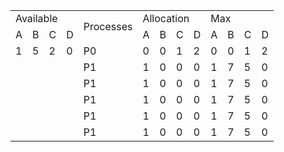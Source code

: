 <table>
  <tr>
    <td colspan="4">
      Available
    </td>
    <td rowspan="2">
      Processes
    </td>
    <td colspan="4">
      Allocation
    </td>
    <td colspan="4">
      Max
    </td>
  </tr>
  <tr>
    <td>
      A
    </td>
    <td>
      B
    </td>
    <td>
      C
    </td>
    <td>
      D
    </td>
    <td>
      A
    </td>
    <td>
      B
    </td>
    <td>
      C
    </td>
    <td>
      D
    </td>
    <td>
      A
    </td>
    <td>
      B
    </td>
    <td>
      C
    </td>
    <td>
      D
    </td>
  </tr>
  <tr>
    <td>
      1
    </td>
    <td>
      5
    </td>
    <td>
      2
    </td>
    <td>
      0
    </td>
    <td>
      P0
    </td>
    <td>
      0
    </td>
    <td>
      0
    </td>
    <td>
      1
    </td>
    <td>
      2
    </td>
    <td>
      0
    </td>
    <td>
      0
    </td>
    <td>
      1
    </td>
    <td>
      2
    </td>
  </tr>
  <tr>
    <td colspan="4">
    </td>
    <td>
      P1
    </td>
    <td>
      1
    </td>
    <td>
      0
    </td>
    <td>
      0
    </td>
    <td>
      0
    </td>
    <td>
      1
    </td>
    <td>
      7
    </td>
    <td>
      5
    </td>
    <td>
      0
    </td>
  </tr>
  <tr>
    <td colspan="4">
    </td>
    <td>
      P1
    </td>
    <td>
      1
    </td>
    <td>
      0
    </td>
    <td>
      0
    </td>
    <td>
      0
    </td>
    <td>
      1
    </td>
    <td>
      7
    </td>
    <td>
      5
    </td>
    <td>
      0
    </td>
  </tr>
  <tr>
    <td colspan="4">
    </td>
    <td>
      P1
    </td>
    <td>
      1
    </td>
    <td>
      0
    </td>
    <td>
      0
    </td>
    <td>
      0
    </td>
    <td>
      1
    </td>
    <td>
      7
    </td>
    <td>
      5
    </td>
    <td>
      0
    </td>
  </tr>
  <tr>
    <td colspan="4">
    </td>
    <td>
      P1
    </td>
    <td>
      1
    </td>
    <td>
      0
    </td>
    <td>
      0
    </td>
    <td>
      0
    </td>
    <td>
      1
    </td>
    <td>
      7
    </td>
    <td>
      5
    </td>
    <td>
      0
    </td>
  </tr>
  <tr>
    <td colspan="4">
    </td>
    <td>
      P1
    </td>
    <td>
      1
    </td>
    <td>
      0
    </td>
    <td>
      0
    </td>
    <td>
      0
    </td>
    <td>
      1
    </td>
    <td>
      7
    </td>
    <td>
      5
    </td>
    <td>
      0
    </td>
  </tr>
</table>
